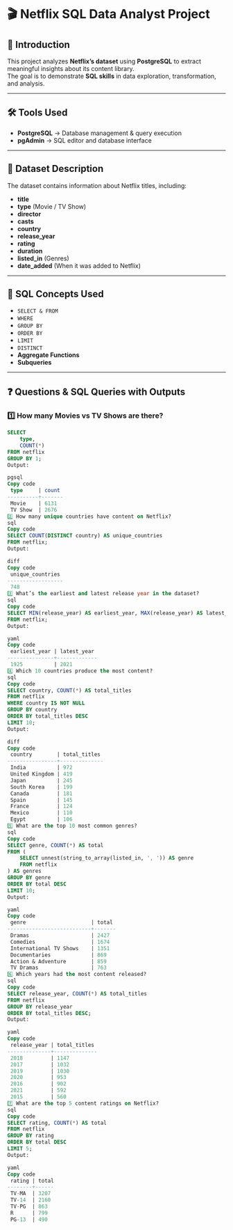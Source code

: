 # 🎬 Netflix SQL Data Analyst Project

## 📌 Introduction
This project analyzes **Netflix’s dataset** using **PostgreSQL** to extract meaningful insights about its content library.  
The goal is to demonstrate **SQL skills** in data exploration, transformation, and analysis.

---

## 🛠 Tools Used
- **PostgreSQL** → Database management & query execution  
- **pgAdmin** → SQL editor and database interface  

---

## 📂 Dataset Description
The dataset contains information about Netflix titles, including:  

- **title**  
- **type** (Movie / TV Show)  
- **director**  
- **casts**  
- **country**  
- **release_year**  
- **rating**  
- **duration**  
- **listed_in** (Genres)  
- **date_added** (When it was added to Netflix)  

---

## 🧩 SQL Concepts Used
- `SELECT & FROM`  
- `WHERE`  
- `GROUP BY`  
- `ORDER BY`  
- `LIMIT`  
- `DISTINCT`  
- **Aggregate Functions**  
- **Subqueries**  

---

## ❓ Questions & SQL Queries with Outputs  

### 1️⃣ How many Movies vs TV Shows are there?
```sql
SELECT 
    type,
    COUNT(*)
FROM netflix
GROUP BY 1;
Output:

pgsql
Copy code
 type     | count
----------+-------
 Movie    | 6131
 TV Show  | 2676
2️⃣ How many unique countries have content on Netflix?
sql
Copy code
SELECT COUNT(DISTINCT country) AS unique_countries 
FROM netflix;
Output:

diff
Copy code
 unique_countries
------------------
 748
3️⃣ What’s the earliest and latest release year in the dataset?
sql
Copy code
SELECT MIN(release_year) AS earliest_year, MAX(release_year) AS latest_year
FROM netflix;
Output:

yaml
Copy code
 earliest_year | latest_year
---------------+-------------
 1925          | 2021
4️⃣ Which 10 countries produce the most content?
sql
Copy code
SELECT country, COUNT(*) AS total_titles
FROM netflix
WHERE country IS NOT NULL
GROUP BY country
ORDER BY total_titles DESC
LIMIT 10;
Output:

diff
Copy code
 country        | total_titles
----------------+--------------
 India          | 972
 United Kingdom | 419
 Japan          | 245
 South Korea    | 199
 Canada         | 181
 Spain          | 145
 France         | 124
 Mexico         | 110
 Egypt          | 106
5️⃣ What are the top 10 most common genres?
sql
Copy code
SELECT genre, COUNT(*) AS total
FROM (
    SELECT unnest(string_to_array(listed_in, ', ')) AS genre
    FROM netflix
) AS genres
GROUP BY genre
ORDER BY total DESC
LIMIT 10;
Output:

yaml
Copy code
 genre                     | total
---------------------------+-------
 Dramas                    | 2427
 Comedies                  | 1674
 International TV Shows    | 1351
 Documentaries             | 869
 Action & Adventure        | 859
 TV Dramas                 | 763
6️⃣ Which years had the most content released?
sql
Copy code
SELECT release_year, COUNT(*) AS total_titles
FROM netflix
GROUP BY release_year
ORDER BY total_titles DESC;
Output:

yaml
Copy code
 release_year | total_titles
--------------+--------------
 2018         | 1147
 2017         | 1032
 2019         | 1030
 2020         | 953
 2016         | 902
 2021         | 592
 2015         | 560
7️⃣ What are the top 5 content ratings on Netflix?
sql
Copy code
SELECT rating, COUNT(*) AS total
FROM netflix
GROUP BY rating
ORDER BY total DESC
LIMIT 5;
Output:

yaml
Copy code
 rating | total
--------+------
 TV-MA  | 3207
 TV-14  | 2160
 TV-PG  | 863
 R      | 799
 PG-13  | 490






